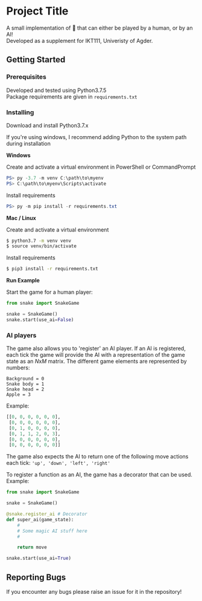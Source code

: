# Project Title

A small implementation of 🐍 that can either be played by a human, or by an AI!  
Developed as a supplement for IKT111, Univeristy of Agder.

## Getting Started
### Prerequisites

Developed and tested using Python3.7.5  
Package requirements are given in `requirements.txt`

### Installing

Download and install Python3.7.x

If you're using windows, I recommend adding Python to the system path during installation

**Windows**

Create and activate a virtual environment in PowerShell or CommandPrompt
```powershell
PS> py -3.7 -m venv C:\path\to\myenv  
PS> C:\path\to\myenv\Scripts\activate
```

Install requirements

```powershell
PS> py -m pip install -r requirements.txt
```

**Mac / Linux**

Create and activate a virtual environment

```bash
$ python3.7 -m venv venv
$ source venv/bin/activate
```

Install requirements

```bash
$ pip3 install -r requirements.txt
```

**Run Example**

Start the game for a human player:

```python
from snake import SnakeGame

snake = SnakeGame()
snake.start(use_ai=False)
```
### AI players
The game also allows you to 'register' an AI player.
If an AI is registered, each tick the game will provide the AI with a representation of the game state as an $N$x$M$ matrix. The different game elements are represented by numbers:  

`Background = 0`  
`Snake body = 1`  
`Snake head = 2`  
`Apple = 3`


Example:
```python
[[0, 0, 0, 0, 0, 0],
 [0, 0, 0, 0, 0, 0],
 [0, 1, 0, 0, 0, 0],
 [0, 1, 1, 2, 0, 3],
 [0, 0, 0, 0, 0, 0],
 [0, 0, 0, 0, 0, 0]]
```

The game also expects the AI to return one of the following move actions each tick: `'up', 'down', 'left', 'right'`

To register a function as an AI, the game has a decorator that can be used. Example:
```python
from snake import SnakeGame

snake = SnakeGame()

@snake.register_ai # Decorator
def super_ai(game_state):
    #
    # Some magic AI stuff here
    #

    return move

snake.start(use_ai=True)
```
## Reporting Bugs
If you encounter any bugs please raise an issue for it in the repository! 
